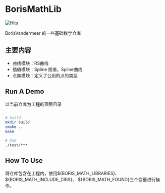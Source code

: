 # BorisMathLib

![Hits](https://hits.seeyoufarm.com/api/count/incr/badge.svg?url=https%3A%2F%2Fgithub.com%2FBorisVandermeer&count_bg=%2379C83D&title_bg=%23555555&icon=&icon_color=%23E7E7E7&title=hits&edge_flat=false)

BorisVandermeer 的一些基础数学仓库

## 主要内容

- 曲线模块：RS曲线
- 插值模块：Spline 插值，Spline曲线
- 点集模块：定义了公用的点的类型

## Run A Demo

以当前仓库为工程的顶层目录

```bash

# build 
mkdir build
cmake ..
make

# Run
./test/***

```

## How To Use

将仓库包含在工程内，使用${BORIS_MATH_LIBRARIES}、 ${BORIS_MATH_INCLUDE_DIRS}、 ${BORIS_MATH_FOUND}三个变量进行操作。
